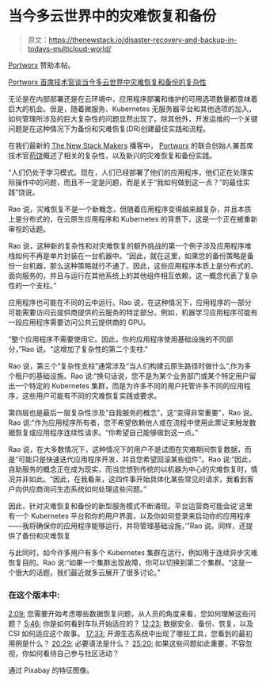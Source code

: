 # 当今多云世界中的灾难恢复和备份

> 原文：<https://thenewstack.io/disaster-recovery-and-backup-in-todays-multicloud-world/>

[Portworx](https://portworx.com/) 赞助本帖。

[Portworx 首席技术官谈当今多云世界中灾难恢复和备份的复杂性](https://thenewstack.simplecast.com/episodes/portworx-cto-on-disaster-recovery-and-backup-complexities-in-todays-multi-cloud-world)

无论是在内部部署还是在云环境中，应用程序部署和维护的可用选项数量都意味着巨大的机会。但是，随着微服务、Kubernetes 无服务器平台和其他选项的加入，如何管理所涉及的巨大复杂性的问题显然出现了。除其他外，开发运维的一个关键问题是在这种情况下为备份和灾难恢复(DR)创建最佳实践和流程。

在我们最新的 [The New Stack Makers](https://thenewstack.io/podcasts/makers) 播客中， [Portworx](https://portworx.com/) 的联合创始人兼首席技术官[苟饶](https://www.linkedin.com/in/gouthamrao)概述了相关的复杂性，以及新兴的灾难恢复和备份实践。

“人们仍处于学习模式。现在，人们已经部署了他们的应用程序，他们正在处理实际操作中的问题，而且不一定是问题，而是关于“我如何做到这一点？”的最佳实践”饶说。

Rao 说，灾难恢复不是一个新概念，但随着应用程序变得越来越复杂，并且本质上是分布式的，在云原生应用程序和 Kubernetes 的背景下，这是一个正在被重新审视的话题。

Rao 说，这种新的复杂性和对灾难恢复的额外挑战的第一个例子涉及应用程序堆栈如何不再是单片封装在一台机器中。“因此，就在这里，如果您的备份策略是备份一台机器，那么这种策略就行不通了。因此，这些应用程序本质上是分布式的、面向服务的，并且与运行在其他系统上的其他组件相互依赖，这一概念代表了复杂性的一个支柱。”

应用程序也可能在不同的云中运行。Rao 说，在这种情况下，应用程序的一部分可能需要访问云提供商提供的云服务的特定部分。例如，机器学习应用程序可能有一段应用程序需要访问公共云提供商的 GPU。

“整个应用程序不需要使用它。因此，你的应用程序使用基础设施的不同部分，”Rao 说。"这增加了复杂性的第二个支柱."

Rao 说，第三个“复杂性支柱”通常涉及“当人们构建云原生路径时做什么”,作为多个租户的基础设施。Rao 说:“换句话说，您不是为某个业务部门或某个特定用户留出一个特定的 Kubernetes 集群，而是为许多不同的用户托管许多不同的应用程序，这些用户可能有不同的灾难恢复实践或要求。

第四层也是最后一层复杂性涉及“自我服务的概念”，这“变得非常重要”，Rao 说。Rao 说:“作为应用程序所有者，您不希望依赖他人或在流程中使用此票证来触发数据恢复或应用程序连续性请求。“你希望自己能够做到这一点。”

Rao 说，在大多数情况下，这种情况下的用户不是试图在灾难期间恢复数据，而是“可能只是快速迭代应用程序开发，并且您希望回滚某些组件”。Rao 说:“因此，自助服务的概念正在成为现实，而当您想到传统的以机器为中心的灾难恢复时，情况并非如此。“因此，在我看来，这四件事开始具体化某些常见的请求，我看到客户向供应商询问生态系统如何处理这些问题。”

因此，针对灾难恢复和备份的新型服务模式不断涌现。平台运营商可能会说‘这里有一个 Kubernetes 平台和你的用户界面，以及你如何登录来启动你的应用程序——我将确保你的应用程序能够运行，并将管理基础设施，’”Rao 说。同样，还提供了备份和灾难恢复

与此同时，如今许多用户有多个 Kubernetes 集群在运行，例如用于连续异步灾难恢复目的。Rao 说:“如果一个集群出现故障，你可以切换到第二个集群。“这是一个很大的话题，我们最近就多云展开了很多讨论。”

### 在这个版本中:

[2:09:](https://thenewstack.simplecast.com/episodes/portworx-cto-on-disaster-recovery-and-backup-complexities-in-todays-multi-cloud-world?t=2:09) 您需要开始考虑哪些数据恢复问题，从人员的角度来看，您如何理解这些问题？
[5:46:](https://thenewstack.simplecast.com/episodes/portworx-cto-on-disaster-recovery-and-backup-complexities-in-todays-multi-cloud-world?t=5:46) 你是如何看到车队开始适应的？
[12:23:](https://thenewstack.simplecast.com/episodes/portworx-cto-on-disaster-recovery-and-backup-complexities-in-todays-multi-cloud-world?t=12:23) 数据安全、备份、恢复，以及 CSI 如何适应这个故事。
[17:33:](https://thenewstack.simplecast.com/episodes/portworx-cto-on-disaster-recovery-and-backup-complexities-in-todays-multi-cloud-world?t=17:33) 开源生态系统中出现了哪些工具，您看到的最初用例是什么？
[20:29:](https://thenewstack.simplecast.com/episodes/portworx-cto-on-disaster-recovery-and-backup-complexities-in-todays-multi-cloud-world?t=20:29) 必要语法是什么？
[25:20:](https://thenewstack.simplecast.com/episodes/portworx-cto-on-disaster-recovery-and-backup-complexities-in-todays-multi-cloud-world?t=25:20) 如果这些问题如此重要，不容忽视，你如何看待自己参与社区活动？

通过 Pixabay 的特征图像。

<svg xmlns:xlink="http://www.w3.org/1999/xlink" viewBox="0 0 68 31" version="1.1"><title>Group</title> <desc>Created with Sketch.</desc></svg>